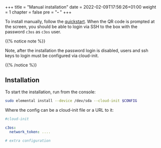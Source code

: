 +++
title = "Manual installation"
date = 2022-02-09T17:56:26+01:00
weight = 1
chapter = false
pre = "<b>- </b>"
+++

To install manually, follow the [quickstart](/quickstart/installation). When the QR code is prompted at the screen, you should be able to login via SSH to the box with the password `c3os` as `c3os` user.

{{% notice note %}}

Note, after the installation the password login is disabled, users and ssh keys to login must be configured via cloud-init.

{{% /notice %}}

## Installation

To start the installation, run from the console:

```bash
sudo elemental install --device /dev/sda --cloud-init $CONFIG
```

Where the config can be a cloud-init file or a URL to it:

```yaml
#cloud-init

c3os:
  network_token: ....

# extra configuration
```
